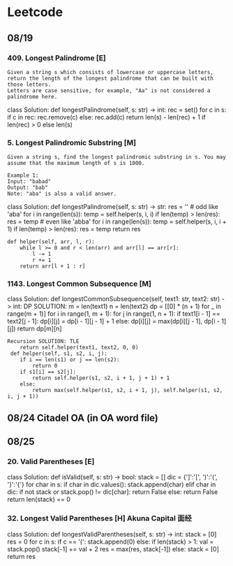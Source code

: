 # Leetcode
## 08/19
### 409. Longest Palindrome [E]
```
Given a string s which consists of lowercase or uppercase letters, return the length of the longest palindrome that can be built with those letters.
Letters are case sensitive, for example, "Aa" is not considered a palindrome here.
```
class Solution:
    def longestPalindrome(self, s: str) -> int:
        rec = set()
        for c in s:
            if c in rec:
                rec.remove(c)
            else:
                rec.add(c)
        return len(s) - len(rec) + 1 if len(rec) > 0 else len(s)
        
### 5. Longest Palindromic Substring [M]
```
Given a string s, find the longest palindromic substring in s. You may assume that the maximum length of s is 1000.

Example 1:
Input: "babad"
Output: "bab"
Note: "aba" is also a valid answer.
```
class Solution:
    def longestPalindrome(self, s: str) -> str:
        res = ''
        # odd like 'aba'
        for i in range(len(s)):
            temp = self.helper(s, i, i)
            if len(temp) > len(res):
                res = temp
        # even like 'abba'
        for i in range(len(s)):
            temp = self.helper(s, i, i + 1)
            if len(temp) > len(res):
                res = temp
        return res
    
    def helper(self, arr, l, r):
        while l >= 0 and r < len(arr) and arr[l] == arr[r]:
            l -= 1
            r += 1
        return arr[l + 1 : r]

### 1143. Longest Common Subsequence [M]
class Solution:
    def longestCommonSubsequence(self, text1: str, text2: str) -> int:
    DP SOLUTION:
        m = len(text1)
        n = len(text2)
        dp = [[0] * (n + 1) for _ in range(m + 1)]
        for i in range(1, m + 1):
            for j in range(1, n + 1):
                if text1[i - 1] == text2[j - 1]:
                    dp[i][j] = dp[i - 1][j - 1] + 1
                else:
                    dp[i][j] = max(dp[i][j - 1], dp[i - 1][j])
        return dp[m][n]
        
    Recursion SOLUTION: TLE
        return self.helper(text1, text2, 0, 0)
     def helper(self, s1, s2, i, j):
        if i == len(s1) or j == len(s2):
            return 0
        if s1[i] == s2[j]:
            return self.helper(s1, s2, i + 1, j + 1) + 1
        else:
            return max(self.helper(s1, s2, i + 1, j), self.helper(s1, s2, i, j + 1))
            
## 08/24 Citadel OA (in OA word file)            

## 08/25
### 20. Valid Parentheses [E]
class Solution:
    def isValid(self, s: str) -> bool:
        stack = []
        dic = {']':'[', ')':'(', '}':'{'}
        for char in s:
            if char in dic.values():
                stack.append(char)
            elif char in dic:
                if not stack or stack.pop() != dic[char]:
                    return False
            else:
                return False
        return len(stack) == 0
        
### 32. Longest Valid Parentheses [H]  Akuna Capital 面经
class Solution:
    def longestValidParentheses(self, s: str) -> int:
        stack = [0]
        res = 0
        for c in s:
            if c == '(':
                stack.append(0)
            else:
                if len(stack) > 1:
                    val = stack.pop()
                    stack[-1] += val + 2
                    res = max(res, stack[-1])
                else:
                    stack = [0]
        return res


### 
